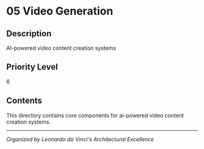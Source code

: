 # 05 Video Generation

## Description
AI-powered video content creation systems

## Priority Level
6

## Contents
This directory contains core components for ai-powered video content creation systems.

---
*Organized by Leonardo da Vinci's Architectural Excellence*
